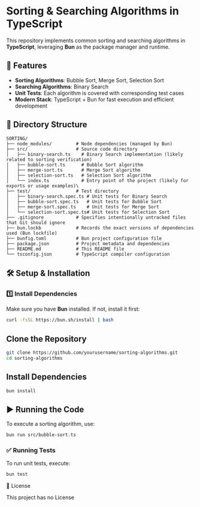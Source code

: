 # Sorting & Searching Algorithms in TypeScript

This repository implements common sorting and searching algorithms in **TypeScript**, leveraging **Bun** as the package manager and runtime.

## 🚀 Features

- **Sorting Algorithms**: Bubble Sort, Merge Sort, Selection Sort  
- **Searching Algorithms**: Binary Search  
- **Unit Tests**: Each algorithm is covered with corresponding test cases  
- **Modern Stack**: TypeScript + Bun for fast execution and efficient development  

## 📂 Directory Structure
```
SORTING/
├── node_modules/         # Node dependencies (managed by Bun)
├── src/                  # Source code directory
│   ├── binary-search.ts    # Binary Search implementation (likely related to sorting verification)
│   ├── bubble-sort.ts      # Bubble Sort algorithm
│   ├── merge-sort.ts       # Merge Sort algorithm
│   ├── selection-sort.ts   # Selection Sort algorithm
│   └── index.ts            # Entry point of the project (likely for exports or usage examples)\
├── test/                 # Test directory
│   ├── binary-search.spec.ts # Unit tests for Binary Search
│   ├── bubble-sort.spec.ts   # Unit tests for Bubble Sort
│   ├── merge-sort.spec.ts    # Unit tests for Merge Sort
│   └── selection-sort.spec.ts# Unit tests for Selection Sort
├── .gitignore            # Specifies intentionally untracked files that Git should ignore
├── bun.lockb             # Records the exact versions of dependencies used (Bun lockfile)
├── bunfig.toml           # Bun project configuration file
├── package.json          # Project metadata and dependencies
├── README.md             # This README file
└── tsconfig.json         # TypeScript compiler configuration
```

## 🛠 Setup & Installation

### 1️⃣ Install Dependencies
Make sure you have **Bun** installed. If not, install it first:
```sh
curl -fsSL https://bun.sh/install | bash
```

## Clone the Repository

```sh
git clone https://github.com/yourusername/sorting-algorithms.git
cd sorting-algorithms
```

## Install Dependencies

```sh 
bun install
```

## ▶️ Running the Code

To execute a sorting algorithm, use:

```sh
bun run src/bubble-sort.ts
```

### ✅ Running Tests

To run unit tests, execute:

```sh
bun test
```

📜 License

This project has no License